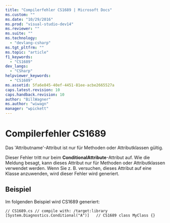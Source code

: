 ```yaml
---
title: "Compilerfehler CS1689 | Microsoft Docs"
ms.custom: ""
ms.date: "10/29/2016"
ms.prod: "visual-studio-dev14"
ms.reviewer: ""
ms.suite: ""
ms.technology: 
  - "devlang-csharp"
ms.tgt_pltfrm: ""
ms.topic: "article"
f1_keywords: 
  - "CS1689"
dev_langs: 
  - "CSharp"
helpviewer_keywords: 
  - "CS1689"
ms.assetid: 5fa6e845-40ef-4451-81ee-acbe2665527a
caps.latest.revision: 10
caps.handback.revision: 10
author: "BillWagner"
ms.author: "wiwagn"
manager: "wpickett"
---
```

# Compilerfehler CS1689
Das 'Attributname'\-Attribut ist nur für Methoden oder Attributklassen gültig.  
  
 Dieser Fehler tritt nur beim **ConditionalAttribute**\-Attribut auf. Wie die Meldung besagt, kann dieses Attribut nur für Methoden oder Attributklassen verwendet werden. Wenn Sie z. B. versuchen, dieses Attribut auf eine Klasse anzuwenden, wird dieser Fehler wird generiert.  
  
## Beispiel  
 Im folgenden Beispiel wird CS1689 generiert:  
  
```  
// CS1689.cs // compile with: /target:library [System.Diagnostics.Conditional("A")]   // CS1689 class MyClass {}  
```
